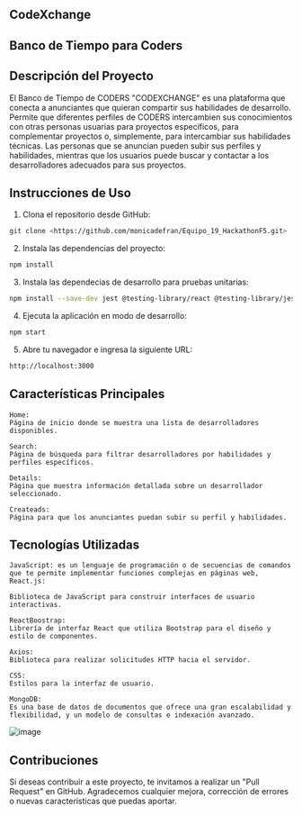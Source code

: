 ## CodeXchange
## Banco de Tiempo para Coders

## Descripción del Proyecto
El Banco de Tiempo de CODERS "CODEXCHANGE" es una plataforma que conecta a anunciantes que quieran compartir sus habilidades de desarrollo. Permite que diferentes perfiles de CODERS intercambien sus conocimientos con otras personas usuarias para proyectos específicos, para complementar proyectos o, simplemente, para intercambiar sus habilidades técnicas. Las personas que se anuncian pueden subir sus perfiles y habilidades, mientras que los usuarios puede buscar y contactar a los desarrolladores adecuados para sus proyectos.


## Instrucciones de Uso

1. Clona el repositorio desde GitHub:

```bash
git clone <https://github.com/monicadefran/Equipo_19_HackathonF5.git>
```
2. Instala las dependencias del proyecto:
   
```bash
npm install
```
3. Instala las dependecias de desarrollo para pruebas unitarias:
```bash
npm install --save-dev jest @testing-library/react @testing-library/jest-dom
```
4. Ejecuta la aplicación en modo de desarrollo:
```bash
npm start
```
5. Abre tu navegador e ingresa la siguiente URL:
```bash
http://localhost:3000
```
## Características Principales

```
Home: 
Página de inicio donde se muestra una lista de desarrolladores disponibles.

Search:
Página de búsqueda para filtrar desarrolladores por habilidades y perfiles específicos.

Details:
Página que muestra información detallada sobre un desarrollador seleccionado.

Createads:
Página para que los anunciantes puedan subir su perfil y habilidades.
```

## Tecnologías Utilizadas

```
JavaScript: es un lenguaje de programación o de secuencias de comandos que te permite implementar funciones complejas en páginas web,
React.js: 

Biblioteca de JavaScript para construir interfaces de usuario interactivas.

ReactBoostrap:
Librería de interfaz React que utiliza Bootstrap para el diseño y estilo de componentes.

Axios: 
Biblioteca para realizar solicitudes HTTP hacia el servidor.

CSS: 
Estilos para la interfaz de usuario.

MongoDB:
Es una base de datos de documentos que ofrece una gran escalabilidad y flexibilidad, y un modelo de consultas e indexación avanzado.
```

![image](https://github.com/monicadefran/Equipo_19_HackathonF5/assets/134279099/c4b8dfaa-5593-4a81-948d-1693434414ba)


## Contribuciones

Si deseas contribuir a este proyecto, te invitamos a realizar un "Pull Request" en GitHub. Agradecemos cualquier mejora, corrección de errores o nuevas características que puedas aportar.






